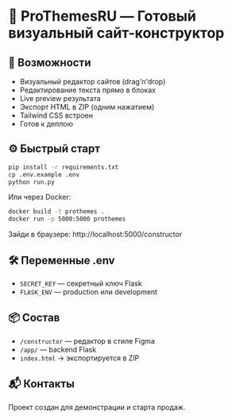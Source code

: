 
# 🚀 ProThemesRU — Готовый визуальный сайт-конструктор

## 🧩 Возможности
- Визуальный редактор сайтов (drag'n'drop)
- Редактирование текста прямо в блоках
- Live preview результата
- Экспорт HTML в ZIP (одним нажатием)
- Tailwind CSS встроен
- Готов к деплою

## ⚙️ Быстрый старт
```bash
pip install -r requirements.txt
cp .env.example .env
python run.py
```
Или через Docker:
```bash
docker build -t prothemes .
docker run -p 5000:5000 prothemes
```

Зайди в браузере: http://localhost:5000/constructor

## 🛠 Переменные .env
- `SECRET_KEY` — секретный ключ Flask
- `FLASK_ENV` — production или development

## 📦 Состав
- `/constructor` — редактор в стиле Figma
- `/app/` — backend Flask
- `index.html` → экспортируется в ZIP

## 📬 Контакты
Проект создан для демонстрации и старта продаж.

